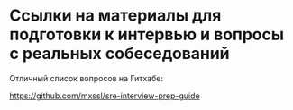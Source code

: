 # Ссылки на материалы для подготовки к интервью и вопросы с реальных собеседований

Отличный список вопросов на Гитхабе: 

https://github.com/mxssl/sre-interview-prep-guide

